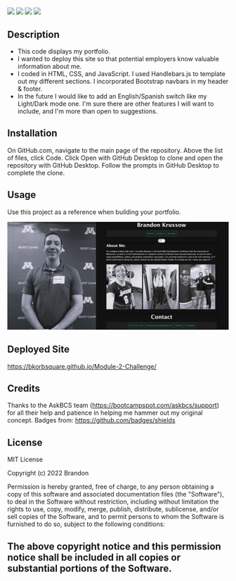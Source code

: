 # <Module-2-Challenge>

![](https://img.shields.io/badge/Created%20by-Brandon%20Krussow-blue?style=for-the-badge) 
![](https://img.shields.io/badge/License-MIT-yellow?style=flat-square) ![](https://img.shields.io/badge/Handlebars.js-4.7-brightgreen) ![](https://img.shields.io/badge/Bootstrap-5.2-blueviolet)

## Description

- This code displays my portfolio.
- I wanted to deploy this site so that potential employers know valuable information about me.
- I coded in HTML, CSS, and JavaScript. I used Handlebars.js to template out my different sections. I incorporated Bootstrap navbars in my header & footer. 
- In the future I would like to add an English/Spanish switch like my Light/Dark mode one. I'm sure there are other features I will want to include, and I'm more than open to suggestions. 

## Installation

On GitHub.com, navigate to the main page of the repository. Above the list of files, click Code. Click Open with GitHub Desktop to clone and open the repository with GitHub Desktop. Follow the prompts in GitHub Desktop to complete the clone.

## Usage

Use this project as a reference when building your portfolio.

![image](/assets/images/PortfolioScreenshot.PNG)

## Deployed Site
https://bkorbsquare.github.io/Module-2-Challenge/

## Credits

Thanks to the AskBCS team (https://bootcampspot.com/askbcs/support) for all their help and patience in helping me hammer out my original concept. Badges from: https://github.com/badges/shields 

## License

MIT License

Copyright (c) 2022 Brandon

Permission is hereby granted, free of charge, to any person obtaining a copy
of this software and associated documentation files (the "Software"), to deal
in the Software without restriction, including without limitation the rights
to use, copy, modify, merge, publish, distribute, sublicense, and/or sell
copies of the Software, and to permit persons to whom the Software is
furnished to do so, subject to the following conditions:

The above copyright notice and this permission notice shall be included in all
copies or substantial portions of the Software.
---